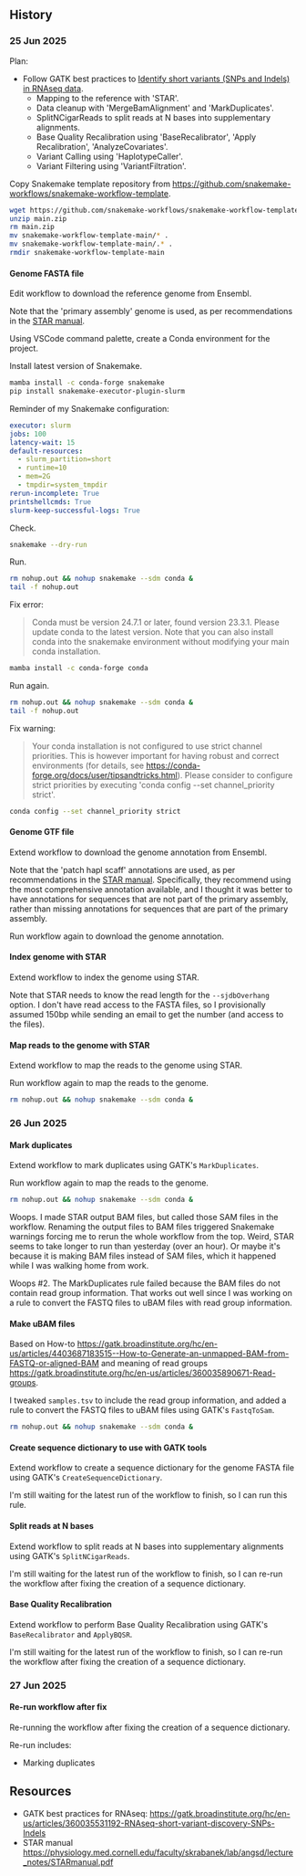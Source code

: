 
## History

### 25 Jun 2025

Plan:

- Follow GATK best practices to [Identify short variants (SNPs and Indels) in RNAseq data](https://gatk.broadinstitute.org/hc/en-us/articles/360035531192-RNAseq-short-variant-discovery-SNPs-Indels).
  + Mapping to the reference with 'STAR'.
  + Data cleanup with 'MergeBamAlignment' and 'MarkDuplicates'.
  + SplitNCigarReads to split reads at N bases into supplementary alignments.
  + Base Quality Recalibration using 'BaseRecalibrator', 'Apply Recalibration', 'AnalyzeCovariates'.
  + Variant Calling using 'HaplotypeCaller'.
  + Variant Filtering using 'VariantFiltration'.

Copy Snakemake template repository from <https://github.com/snakemake-workflows/snakemake-workflow-template>.

```bash
wget https://github.com/snakemake-workflows/snakemake-workflow-template/archive/refs/heads/main.zip
unzip main.zip
rm main.zip
mv snakemake-workflow-template-main/* .
mv snakemake-workflow-template-main/.* .
rmdir snakemake-workflow-template-main
```

#### Genome FASTA file

Edit workflow to download the reference genome from Ensembl.

Note that the 'primary assembly' genome is used, as per recommendations in the [STAR manual](https://physiology.med.cornell.edu/faculty/skrabanek/lab/angsd/lecture_notes/STARmanual.pdf).

Using VSCode command palette, create a Conda environment for the project.

Install latest version of Snakemake.

```bash
mamba install -c conda-forge snakemake
pip install snakemake-executor-plugin-slurm
```

Reminder of my Snakemake configuration:

```yaml
executor: slurm
jobs: 100
latency-wait: 15
default-resources:
  - slurm_partition=short
  - runtime=10
  - mem=2G
  - tmpdir=system_tmpdir
rerun-incomplete: True
printshellcmds: True
slurm-keep-successful-logs: True
```

Check.

```bash
snakemake --dry-run
```

Run.

```bash
rm nohup.out && nohup snakemake --sdm conda &
tail -f nohup.out
```

Fix error:

> Conda must be version 24.7.1 or later, found version 23.3.1. Please update conda to the latest version. Note that you can also install conda into the snakemake environment without modifying your main conda installation.

```bash
mamba install -c conda-forge conda
```

Run again.

```bash
rm nohup.out && nohup snakemake --sdm conda &
tail -f nohup.out
```

Fix warning:

> Your conda installation is not configured to use strict channel priorities. This is however important for having robust and correct environments (for details, see https://conda-forge.org/docs/user/tipsandtricks.html). Please consider to configure strict priorities by executing 'conda config --set channel_priority strict'.

```bash
conda config --set channel_priority strict
```

#### Genome GTF file

Extend workflow to download the genome annotation from Ensembl.

Note that the 'patch hapl scaff' annotations are used, as per recommendations in the [STAR manual](https://physiology.med.cornell.edu/faculty/skrabanek/lab/angsd/lecture_notes/STARmanual.pdf).
Specifically, they recommend using the most comprehensive annotation available, and I thought it was better to have annotations for sequences that are not part of the primary assembly, rather than missing annotations for sequences that are part of the primary assembly.

Run workflow again to download the genome annotation.

#### Index genome with STAR

Extend workflow to index the genome using STAR.

Note that STAR needs to know the read length for the `--sjdbOverhang` option.
I don't have read access to the FASTA files, so I provisionally assumed 150bp while sending an email to get the number (and access to the files).

#### Map reads to the genome with STAR

Extend workflow to map the reads to the genome using STAR.

Run workflow again to map the reads to the genome.

```bash
rm nohup.out && nohup snakemake --sdm conda &
```

### 26 Jun 2025

#### Mark duplicates

Extend workflow to mark duplicates using GATK's `MarkDuplicates`.

Run workflow again to map the reads to the genome.

```bash
rm nohup.out && nohup snakemake --sdm conda &
```

Woops.
I made STAR output BAM files, but called those SAM files in the workflow.
Renaming the output files to BAM files triggered Snakemake warnings forcing me to rerun the whole workflow from the top.
Weird, STAR seems to take longer to run than yesterday (over an hour).
Or maybe it's because it is making BAM files instead of SAM files, which it happened while I was walking home from work.

Woops #2.
The MarkDuplicates rule failed because the BAM files do not contain read group information.
That works out well since I was working on a rule to convert the FASTQ files to uBAM files with read group information.

#### Make uBAM files

Based on How-to <https://gatk.broadinstitute.org/hc/en-us/articles/4403687183515--How-to-Generate-an-unmapped-BAM-from-FASTQ-or-aligned-BAM>
and meaning of read groups <https://gatk.broadinstitute.org/hc/en-us/articles/360035890671-Read-groups>.

I tweaked `samples.tsv` to include the read group information, and added a rule to convert the FASTQ files to uBAM files using GATK's `FastqToSam`.

```bash
rm nohup.out && nohup snakemake --sdm conda &
```

#### Create sequence dictionary to use with GATK tools

Extend workflow to create a sequence dictionary for the genome FASTA file using GATK's `CreateSequenceDictionary`.

I'm still waiting for the latest run of the workflow to finish, so I can run this rule.

#### Split reads at N bases

Extend workflow to split reads at N bases into supplementary alignments using GATK's `SplitNCigarReads`.

I'm still waiting for the latest run of the workflow to finish, so I can re-run the workflow after fixing the creation of a sequence dictionary.

#### Base Quality Recalibration

Extend workflow to perform Base Quality Recalibration using GATK's `BaseRecalibrator` and `ApplyBQSR`.

I'm still waiting for the latest run of the workflow to finish, so I can re-run the workflow after fixing the creation of a sequence dictionary.

### 27 Jun 2025

#### Re-run workflow after fix

Re-running the workflow after fixing the creation of a sequence dictionary.

Re-run includes:

- Marking duplicates

## Resources

- GATK best practices for RNAseq: <https://gatk.broadinstitute.org/hc/en-us/articles/360035531192-RNAseq-short-variant-discovery-SNPs-Indels>
- STAR manual <https://physiology.med.cornell.edu/faculty/skrabanek/lab/angsd/lecture_notes/STARmanual.pdf>
